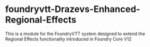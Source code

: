 # foundryvtt-Drazevs-Enhanced-Regional-Effects
This is a module for the FoundryVTT system designed to extend the Regional Effects functionality introduced in Foundry Core V12
